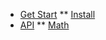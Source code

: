 <!--
 * @Date: 2020-06-22 23:44:01
 * @LastEditors: Conghao Cai🔧
 * @LastEditTime: 2020-06-22 23:56:29
 * @FilePath: /spurv/ifoo/docs/_sidebar.md
--> 
* [Get Start](getStart/)
** [Install](getStart/install)
* [API](api/)
** [Math](api/math)